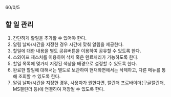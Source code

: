 60/0/5

## 할 일 관리
1. 간단하게 할일을 추가할 수 있어야 한다.
2. 알림 날짜/시간을 지정한 경우 시간에 맞춰 알림을 제공한다.
3. 할일에 대한 내용을 별도 공유버튼을 이용하여 공유할 수 있도록 한다.
4. 스와이프 제스처를 이용하여 삭제 혹은 완료처리가 가능하도록 한다.
5. 할일 목록에 몇가지 지정된 색상을 배경으로 설정할 수 있도록 한다.
6. 완료한 할일에 대해서는 별도로 보관하여 현재화면에서는 삭제하고, 다른 메뉴를 통해 조회할 수 있도록 한다.
7. 알림 날짜/시간을 지정한 경우, 사용자가 원한다면, 캘린더 프로바이더(구글캘린더, MS캘린더 등)에 연결하여 저장될 수 있도록 한다.
